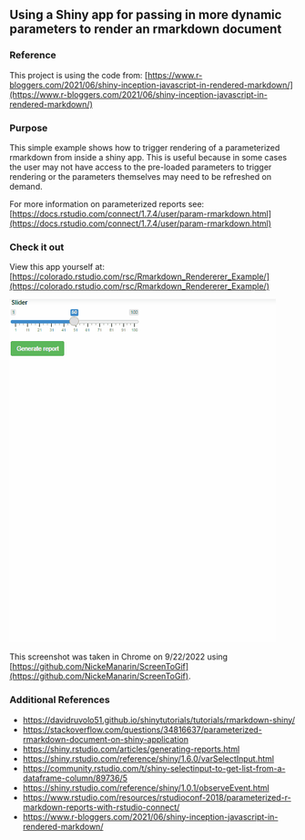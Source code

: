 ## Using a Shiny app for passing in more dynamic parameters to render an rmarkdown document

### Reference

This project is using the code from: [https://www.r-bloggers.com/2021/06/shiny-inception-javascript-in-rendered-markdown/](https://www.r-bloggers.com/2021/06/shiny-inception-javascript-in-rendered-markdown/)

### Purpose

This simple example shows how to trigger rendering of a parameterized rmarkdown from inside a shiny app. This is useful because in some cases the user may not have access to the pre-loaded parameters to trigger rendering or the parameters themselves may need to be refreshed on demand. 

For more information on parameterized reports see: [https://docs.rstudio.com/connect/1.7.4/user/param-rmarkdown.html](https://docs.rstudio.com/connect/1.7.4/user/param-rmarkdown.html)

### Check it out 

View this app yourself at: [https://colorado.rstudio.com/rsc/Rmarkdown_Rendererer_Example/](https://colorado.rstudio.com/rsc/Rmarkdown_Rendererer_Example/)

![Triggering the Rmarkdown to generate from a Shiny App](Rmarkdown_Rendererer_Example.gif)

This screenshot was taken in Chrome on 9/22/2022 using [https://github.com/NickeManarin/ScreenToGif](https://github.com/NickeManarin/ScreenToGif). 

### Additional References

 - https://davidruvolo51.github.io/shinytutorials/tutorials/rmarkdown-shiny/ 
 - https://stackoverflow.com/questions/34816637/parameterized-rmarkdown-document-on-shiny-application
 - https://shiny.rstudio.com/articles/generating-reports.html 
 - https://shiny.rstudio.com/reference/shiny/1.6.0/varSelectInput.html
 - https://community.rstudio.com/t/shiny-selectinput-to-get-list-from-a-dataframe-column/89736/5
 - https://shiny.rstudio.com/reference/shiny/1.0.1/observeEvent.html
 - https://www.rstudio.com/resources/rstudioconf-2018/parameterized-r-markdown-reports-with-rstudio-connect/
 - https://www.r-bloggers.com/2021/06/shiny-inception-javascript-in-rendered-markdown/
